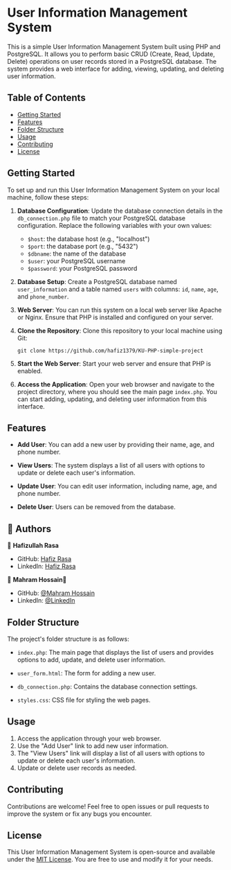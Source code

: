 # User Information Management System

This is a simple User Information Management System built using PHP and PostgreSQL. It allows you to perform basic CRUD (Create, Read, Update, Delete) operations on user records stored in a PostgreSQL database. The system provides a web interface for adding, viewing, updating, and deleting user information.

## Table of Contents
- [Getting Started](#getting-started)
- [Features](#features)
- [Folder Structure](#folder-structure)
- [Usage](#usage)
- [Contributing](#contributing)
- [License](#license)

## Getting Started

To set up and run this User Information Management System on your local machine, follow these steps:

1. **Database Configuration**: Update the database connection details in the `db_connection.php` file to match your PostgreSQL database configuration. Replace the following variables with your own values:
   - `$host`: the database host (e.g., "localhost")
   - `$port`: the database port (e.g., "5432")
   - `$dbname`: the name of the database
   - `$user`: your PostgreSQL username
   - `$password`: your PostgreSQL password

2. **Database Setup**: Create a PostgreSQL database named `user_information` and a table named `users` with columns: `id`, `name`, `age`, and `phone_number`.

3. **Web Server**: You can run this system on a local web server like Apache or Nginx. Ensure that PHP is installed and configured on your server.

4. **Clone the Repository**: Clone this repository to your local machine using Git:

   ```
   git clone https://github.com/hafiz1379/KU-PHP-simple-project
   ```

5. **Start the Web Server**: Start your web server and ensure that PHP is enabled.

6. **Access the Application**: Open your web browser and navigate to the project directory, where you should see the main page `index.php`. You can start adding, updating, and deleting user information from this interface.

## Features

- **Add User**: You can add a new user by providing their name, age, and phone number.

- **View Users**: The system displays a list of all users with options to update or delete each user's information.

- **Update User**: You can edit user information, including name, age, and phone number.

- **Delete User**: Users can be removed from the database.

## 👥 Authors <a name="author"></a>

👤 **Hafizullah Rasa**
- GitHub: [Hafiz Rasa](https://https://github.com/hafiz1379)
- LinkedIn: [Hafiz Rasa](https://www.linkedin.com/in/hafiz1379)

👤 **Mahram Hossain🔭**

- GitHub: [@Mahram Hossain](https://github.com/mhnazary)
- LinkedIn: [@LinkedIn](https://www.linkedin.com/in/mahram-hossain-nazary-515686204/)


## Folder Structure

The project's folder structure is as follows:

- `index.php`: The main page that displays the list of users and provides options to add, update, and delete user information.

- `user_form.html`: The form for adding a new user.

- `db_connection.php`: Contains the database connection settings.

- `styles.css`: CSS file for styling the web pages.


## Usage

1. Access the application through your web browser.
2. Use the "Add User" link to add new user information.
3. The "View Users" link will display a list of all users with options to update or delete each user's information.
4. Update or delete user records as needed.


## Contributing

Contributions are welcome! Feel free to open issues or pull requests to improve the system or fix any bugs you encounter.

## License

This User Information Management System is open-source and available under the [MIT License](LICENSE). You are free to use and modify it for your needs.
